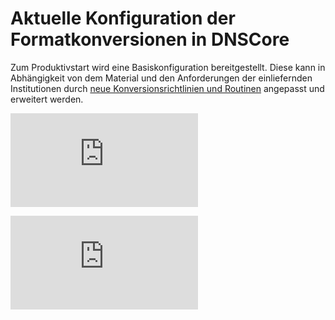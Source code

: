 # Aktuelle Konfiguration der Formatkonversionen in DNSCore
Zum Produktivstart wird eine Basiskonfiguration bereitgestellt. Diese kann in Abhängigkeit von dem Material und den Anforderungen der einliefernden Institutionen durch [neue Konversionsrichtlinien und Routinen](operations_format_conversion.de.md#Anlegen-und-Testen-von-neuen-Konversionsrichtlinien-und-Routinen) angepasst und erweitert werden.

![](https://raw.githubusercontent.com/da-nrw/DNSCore/master/ContentBroker/src/main/markdown/current-conversation-LZA.pdf)

![](https://raw.githubusercontent.com/da-nrw/DNSCore/master/ContentBroker/src/main/markdown/current-conversation-presentation.pdf)

